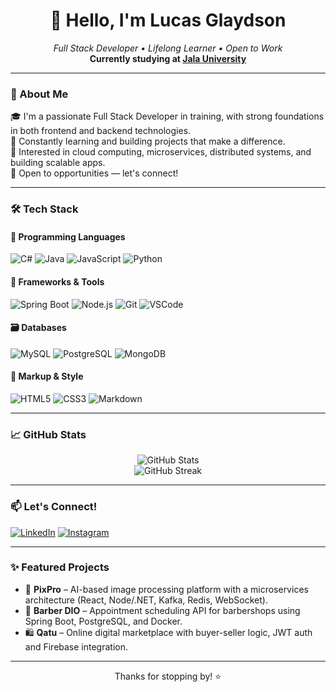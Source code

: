 <h1 align="center">👋 Hello, I'm Lucas Glaydson</h1>

<p align="center">
  <em>Full Stack Developer • Lifelong Learner • Open to Work</em><br>
  <strong>Currently studying at <a href="https://jala.university/">Jala University</a></strong>
</p>

---

### 🚀 About Me

🎓 I'm a passionate Full Stack Developer in training, with strong foundations in both frontend and backend technologies.  
🌱 Constantly learning and building projects that make a difference.  
📌 Interested in cloud computing, microservices, distributed systems, and building scalable apps.  
💼 Open to opportunities — let's connect!

---

### 🛠️ Tech Stack

#### 🧠 Programming Languages
![C#](https://img.shields.io/badge/C%23-239120?style=for-the-badge&logo=c-sharp&logoColor=white)
![Java](https://img.shields.io/badge/Java-ED8B00?style=for-the-badge&logo=java&logoColor=white)
![JavaScript](https://img.shields.io/badge/JavaScript-F7DF1E?style=for-the-badge&logo=javascript&logoColor=black)
![Python](https://img.shields.io/badge/Python-3670A0?style=for-the-badge&logo=python&logoColor=ffdd54)

#### 🔧 Frameworks & Tools
![Spring Boot](https://img.shields.io/badge/Spring%20Boot-6DB33F?style=for-the-badge&logo=spring&logoColor=white)
![Node.js](https://img.shields.io/badge/Node.js-6DA55F?style=for-the-badge&logo=node.js&logoColor=white)
![Git](https://img.shields.io/badge/Git-E44C30?style=for-the-badge&logo=git&logoColor=white)
![VSCode](https://img.shields.io/badge/VSCode-007ACC?style=for-the-badge&logo=visual-studio-code&logoColor=white)

#### 🗃️ Databases
![MySQL](https://img.shields.io/badge/MySQL-00000F?style=for-the-badge&logo=mysql&logoColor=white)
![PostgreSQL](https://img.shields.io/badge/PostgreSQL-316192?style=for-the-badge&logo=postgresql&logoColor=white)
![MongoDB](https://img.shields.io/badge/MongoDB-4EA94B?style=for-the-badge&logo=mongodb&logoColor=white)

#### 🧾 Markup & Style
![HTML5](https://img.shields.io/badge/HTML5-E34F26?style=for-the-badge&logo=html5&logoColor=white)
![CSS3](https://img.shields.io/badge/CSS3-1572B6?style=for-the-badge&logo=css3&logoColor=white)
![Markdown](https://img.shields.io/badge/Markdown-000?style=for-the-badge&logo=markdown&logoColor=white)

---

### 📈 GitHub Stats

<p align="center">
  <img src="https://github-readme-stats.vercel.app/api?username=lucasglaydson&show_icons=true&theme=radical" alt="GitHub Stats" />
  <br>
  <img src="https://github-readme-streak-stats.herokuapp.com/?user=lucasglaydson&theme=radical" alt="GitHub Streak" />
</p>

---

### 📫 Let's Connect!

[![LinkedIn](https://img.shields.io/badge/LinkedIn-0077B5?style=for-the-badge&logo=linkedin&logoColor=white)](https://www.linkedin.com/in/lucas-glaydson-syc/)
[![Instagram](https://img.shields.io/badge/Instagram-E4405F?style=for-the-badge&logo=instagram&logoColor=white)](https://www.instagram.com/shh_luck)

---

### ✨ Featured Projects

- 🎯 **PixPro** – AI-based image processing platform with a microservices architecture (React, Node/.NET, Kafka, Redis, WebSocket).
- 💇 **Barber DIO** – Appointment scheduling API for barbershops using Spring Boot, PostgreSQL, and Docker.
- 🛍️ **Qatu** – Online digital marketplace with buyer-seller logic, JWT auth and Firebase integration.

---

<p align="center">Thanks for stopping by! ⭐️</p>
